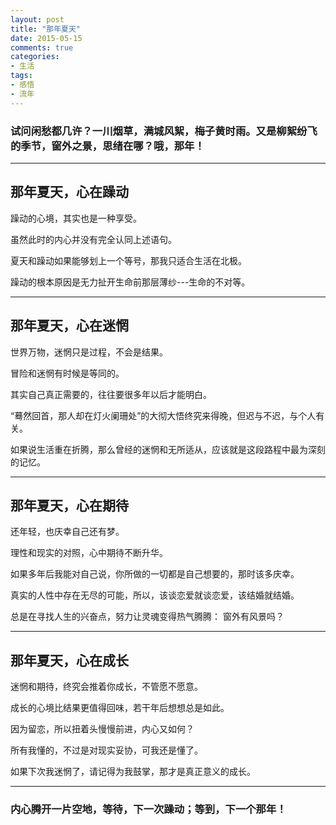 ```yaml
---
layout: post
title: "那年夏天"
date: 2015-05-15
comments: true
categories: 
- 生活
tags:
- 感悟
- 流年
---
```


### 试问闲愁都几许？一川烟草，满城风絮，梅子黄时雨。又是柳絮纷飞的季节，窗外之景，思绪在哪？哦，那年！

--------------------------------------------

## 那年夏天，心在躁动

躁动的心境，其实也是一种享受。

虽然此时的内心并没有完全认同上述语句。

夏天和躁动如果能够划上一个等号，那我只适合生活在北极。

躁动的根本原因是无力扯开生命前那层薄纱---生命的不对等。

------------------------------------------

## 那年夏天，心在迷惘

世界万物，迷惘只是过程，不会是结果。
  
冒险和迷惘有时候是等同的。

其实自己真正需要的，往往要很多年以后才能明白。  

“蓦然回首，那人却在灯火阑珊处”的大彻大悟终究来得晚，但迟与不迟，与个人有关。  

如果说生活重在折腾，那么曾经的迷惘和无所适从，应该就是这段路程中最为深刻的记忆。

--------------------------------------------------------------

## 那年夏天，心在期待

还年轻，也庆幸自己还有梦。 
 
理性和现实的对照，心中期待不断升华。

如果多年后我能对自己说，你所做的一切都是自己想要的，那时该多庆幸。

真实的人性中存在无尽的可能，所以，该谈恋爱就谈恋爱，该结婚就结婚。

总是在寻找人生的兴奋点，努力让灵魂变得热气腾腾： 窗外有风景吗？

--------------------------------------------------------------------

## 那年夏天，心在成长

迷惘和期待，终究会推着你成长，不管愿不愿意。 
 
成长的心境比结果更值得回味，若干年后想想总是如此。

因为留恋，所以扭着头慢慢前进，内心又如何？

所有我懂的，不过是对现实妥协，可我还是懂了。

如果下次我迷惘了，请记得为我鼓掌，那才是真正意义的成长。

-----------------------------------------------

### 内心腾开一片空地，等待，下一次躁动；等到，下一个那年！





